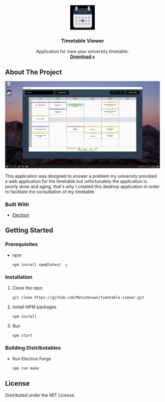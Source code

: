 <br />
<p align="center">
  <img src="assets/logo.jpg" alt="Logo" width="80" height="80">

  <h3 align="center">Timetable Viewer</h3>

  <p align="center">
    Application for view your university timetable.
    <br />
    <a href="https://github.com/Matunknown/timetable-viewer/releases"><strong>Download »</strong></a>
</p>

## About The Project

[![Screen Shot][screenshot]](https://raw.githubusercontent.com/Matunknown/timetable-viewer/master/assets/screenshot.jpg)

This application was designed to answer a problem my university provided a web application for the timetable but unfortunately the application is poorly done and aging, that's why I created this desktop application in order to facilitate the consultation of my timetable. 

### Built With

* [Electron](https://www.electronjs.org/)

## Getting Started

### Prerequisites

* npm
  ```sh
  npm install npm@latest -g
  ```

### Installation

1. Clone the repo
   ```sh
   git clone https://github.com/Matunknown/timetable-viewer.git
   ```
2. Install NPM packages
   ```sh
   npm install
   ```
3. Run
   ```sh
   npm start
   ```

### Building Distributables

* Run Electron Forge
    ```sh
    npm run make
    ```

## License

Distributed under the MIT License.

[screenshot]: assets/screenshot.jpg